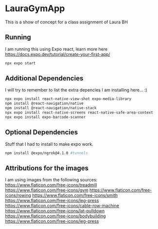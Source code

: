 # LauraGymApp
This is a show of concept for a class assignment of Laura BH

## Running
I am running this using Expo react, learn more here https://docs.expo.dev/tutorial/create-your-first-app/
```bash
npx expo start
```
## Additional Dependencies
I will try to remember to list the extra depencies I am installing here... :)
```bash
npx expo install react-native-view-shot expo-media-library
npm install @react-navigation/native
npm install @react-navigation/native-stack
npx expo install react-native-screens react-native-safe-area-context
npx expo install expo-barcode-scanner

```
## Optional Dependencies
Stuff that I had to install to make expo work.
```bash
npm install @expo/ngrok@4.1.0 #tunnels
```
## Attributions for the images
I am using images from the following sources:
https://www.flaticon.com/free-icons/treadmill
https://www.flaticon.com/free-icons/gym
https://www.flaticon.com/free-icons/rowing
https://www.flaticon.com/free-icons/smith
https://www.flaticon.com/free-icons/leg-press
https://www.flaticon.com/free-icons/cable-row-machine
https://www.flaticon.com/free-icons/lat-pulldown
https://www.flaticon.com/free-icons/bodybuilding
https://www.flaticon.com/free-icons/leg-press
